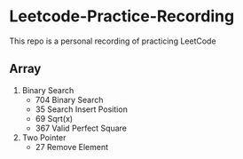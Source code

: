 # Leetcode-Practice-Recording
This repo is a personal recording of practicing LeetCode
## Array
1. Binary Search
    * 704 Binary Search
    * 35 Search Insert Position
    * 69 Sqrt(x)
    * 367 Valid Perfect Square
2. Two Pointer
    * 27 Remove Element
